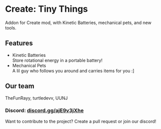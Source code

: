 # Create: Tiny Things
Addon for Create mod, with Kinetic Batteries, mechanical pets, and new tools.

## Features
- Kinetic Batteries<br>
Store rotational energy in a portable battery!
- Mechanical Pets<br>
A lil guy who follows you around and carries items for you :]

## Our team
TheFunRayy,
turtledevv,
UUNJ

### Discord: [discord.gg/ajE9v3jXhe](https://discord.gg/ajE9v3jXhe)

Want to contribute to the project? Create a pull request or join our discord!
